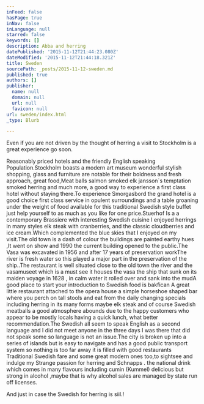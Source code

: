 ```yaml
---
inFeed: false
hasPage: true
inNav: false
inLanguage: null
starred: false
keywords: []
description: Abba and herring
datePublished: '2015-11-12T21:44:23.080Z'
dateModified: '2015-11-12T21:44:18.321Z'
title: Sweden
sourcePath: _posts/2015-11-12-sweden.md
published: true
authors: []
publisher:
  name: null
  domain: null
  url: null
  favicon: null
url: sweden/index.html
_type: Blurb

---
```

Even if you are not driven by the thought of herring a visit to Stockholm is a great experience go soon.

Reasonably priced hotels and the friendly English speaking Population.Stockholm boasts a modern art museum wonderful stylish shopping, glass and furniture are notable for their boldness and fresh approach, great food,Meat balls salmon smoked elk jansson\`s temptation smoked herring and much more, a good way to experience a first class hotel without staying there.To experience Smorgasbord the grand hotel is a good choice first class service in opulent surroundings and a table groaning under the weight of food available for this traditional Swedish style buffet just help yourself to as much as you like for one price.Stuerhof Is a a contemporary Brassiere with interesting Swedish cuisine I enjoyed herrings in many styles elk steak with cranberries, and the classic cloudberries and ice cream.Which complemented the blue skies that I enjoyed on my visit.The old town is a dash of colour the buildings are painted earthy hues ,It went on show and 1990 the current building opened to the public.The Vasa was excavated in 1956 and after 17 years of preservation workThe river is fresh water so this played a major part in the preservation of the ship..The restaurant is well situated close to the old town the river and the vasamuseet which is a must see it houses the vasa the ship that sunk on its maiden voyage in 1628 , in calm water it rolled over and sank into the mudA good place to start your introduction to Swedish food is bakfican A great little restaurant attached to the opera house a simple horseshoe shaped bar where you perch on tall stools and eat from the daily changing specials including herring in its many forms maybe elk steak and of course Swedish meatballs a good atmosphere abounds due to the happy customers who appear to be mostly locals having a quick lunch, what better recommendation.The Swedish all seem to speak English as a second language and I did not meet anyone in the three days I was there that did not speak some so language is not an issue.The city is broken up into a series of islands but is easy to navigate and has a good public transport system so nothing is too far away it is filled with good restaurants Traditional Swedish fare and some great modern ones too,to sightsee and indulge my Strange passion for herring and Schnapps . the national drink which comes in many flavours including cumin (Kummel) delicious but strong in alcohol ,maybe that is why alcohol sales are managed by state run off licenses.

And just in case the Swedish for herring is siil.!